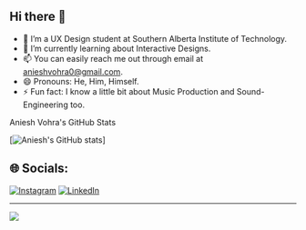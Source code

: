 ## Hi there 👋
- 🔭 I’m a UX Design student at Southern Alberta Institute of Technology.
- 🌱 I’m currently learning about Interactive Designs.
- 📫 You can easily reach me out through email at anieshvohra0@gmail.com.
- 😄 Pronouns: He, Him, Himself.
- ⚡ Fun fact: I know a little bit about Music Production and Sound-Engineering too.

<!-- 
--> Aniesh Vohra's GitHub Stats
[![Aniesh's GitHub stats](https://github-readme-stats.vercel.app/api?username=anieshvohra&show_icons=true&theme=dark)]

## 🌐 Socials:
[![Instagram](https://img.shields.io/badge/Instagram-%23E4405F.svg?logo=Instagram&logoColor=white)](https://instagram.com/justalowkeyme) [![LinkedIn](https://img.shields.io/badge/LinkedIn-%230077B5.svg?logo=linkedin&logoColor=white)](https://linkedin.com/in/aniesh-vohra-168287327/) 


---
[![](https://visitcount.itsvg.in/api?id=anieshvohra&icon=0&color=0)](https://visitcount.itsvg.in)

